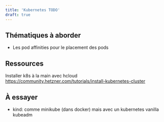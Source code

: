 ```yaml
---
title: 'Kubernetes TODO'
draft: true
---
```


## Thématiques à aborder

- Les pod affinities pour le placement des pods



## Ressources

Installer k8s à la main avec hcloud
https://community.hetzner.com/tutorials/install-kubernetes-cluster


## À essayer

- kind: comme minikube (dans docker) mais avec un kubernetes vanilla kubeadm